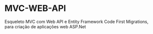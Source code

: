 # MVC-WEB-API
Esqueleto MVC com Web API e Entity Framework Code First Migrations, para criação de aplicações web ASP.Net
